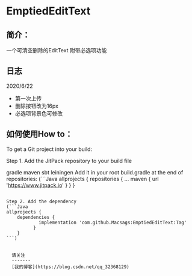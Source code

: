 EmptiedEditText
====

简介：
-------
一个可清空删除的EditText
附带必选项功能

日志
-------
2020/6/22
* 第一次上传
* 删除按钮改为16px
* 必选项背景色可修改

如何使用How to：
-------
To get a Git project into your build:

Step 1. Add the JitPack repository to your build file

gradle
maven
sbt
leiningen
Add it in your root build.gradle at the end of repositories:
(```Java
allprojects {
		repositories {
			...
			maven { url 'https://www.jitpack.io' }
		}
	}
```)
	
Step 2. Add the dependency
(```Java
allprojects {
	dependencies {
	        implementation 'com.github.Macsags:EmptiedEditText:Tag'
	      }
	}
```)
	
   
  请关注
  -------
  [我的博客](https://blog.csdn.net/qq_32368129)
  
